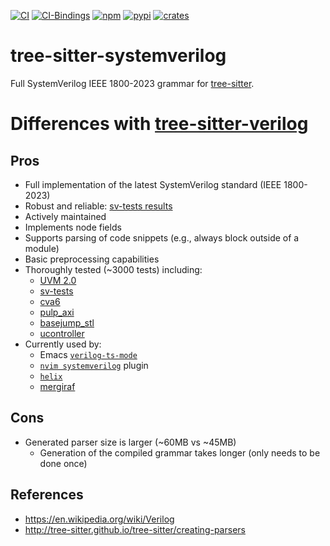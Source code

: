[![CI](https://github.com/gmlarumbe/tree-sitter-systemverilog/actions/workflows/ci.yml/badge.svg)](https://github.com/gmlarumbe/tree-sitter-systemverilog/actions/workflows/ci.yml)
[![CI-Bindings](https://github.com/gmlarumbe/tree-sitter-systemverilog/actions/workflows/ci_bind.yml/badge.svg)](https://github.com/gmlarumbe/tree-sitter-systemverilog/actions/workflows/ci_bind.yml)
[![npm](https://img.shields.io/npm/v/tree-sitter-systemverilog?color=blue)](https://www.npmjs.com/package/tree-sitter-systemverilog)
[![pypi](https://img.shields.io/pypi/v/tree-sitter-systemverilog?color=blue)](https://pypi.org/project/tree-sitter-systemverilog/)
[![crates](https://img.shields.io/crates/v/tree-sitter-systemverilog?color=blue)](https://crates.io/crates/tree-sitter-systemverilog)

# tree-sitter-systemverilog

Full SystemVerilog IEEE 1800-2023 grammar for [tree-sitter](https://github.com/tree-sitter/tree-sitter).

# Differences with [tree-sitter-verilog](https://github.com/tree-sitter/tree-sitter-verilog)

## Pros ##
- Full implementation of the latest SystemVerilog standard (IEEE 1800-2023)
- Robust and reliable: [sv-tests results](https://chipsalliance.github.io/sv-tests-results/)
- Actively maintained
- Implements node fields
- Supports parsing of code snippets (e.g., always block outside of a module)
- Basic preprocessing capabilities
- Thoroughly tested (~3000 tests) including:
  - [UVM 2.0](https://www.accellera.org/downloads/standards/uvm)
  - [sv-tests](https://github.com/chipsalliance/sv-tests)
  - [cva6](https://github.com/openhwgroup/cva6)
  - [pulp_axi](https://github.com/pulp-platform/axi)
  - [basejump_stl](https://github.com/bespoke-silicon-group/basejump_stl)
  - [ucontroller](https://github.com/gmlarumbe/ucontroller)
- Currently used by:
  - Emacs [`verilog-ts-mode`](https://github.com/gmlarumbe/verilog-ts-mode)
  - [`nvim systemverilog`](https://github.com/nvim-treesitter/nvim-treesitter) plugin
  - [`helix`](https://helix-editor.com/)
  - [mergiraf](https://mergiraf.org/)

## Cons
- Generated parser size is larger (~60MB vs ~45MB)
  - Generation of the compiled grammar takes longer (only needs to be done once)

## References

- https://en.wikipedia.org/wiki/Verilog
- http://tree-sitter.github.io/tree-sitter/creating-parsers

